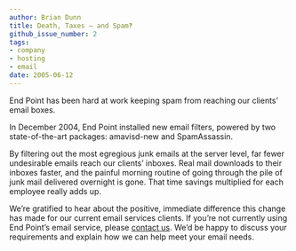 ```yaml
---
author: Brian Dunn
title: Death, Taxes — and Spam‽
github_issue_number: 2
tags:
- company
- hosting
- email
date: 2005-06-12
---
```


End Point has been hard at work keeping spam from reaching our clients’ email boxes.

In December 2004, End Point installed new email filters, powered by two state-of-the-art packages: amavisd-new and SpamAssassin.

By filtering out the most egregious junk emails at the server level, far fewer undesirable emails reach our clients’ inboxes. Real mail downloads to their inboxes faster, and the painful morning routine of going through the pile of junk mail delivered overnight is gone. That time savings multiplied for each employee really adds up.

We’re gratified to hear about the positive, immediate difference this change has made for our current email services clients. If you’re not currently using End Point’s email service, please [contact us](/contact). We’d be happy to discuss your requirements and explain how we can help meet your email needs.
